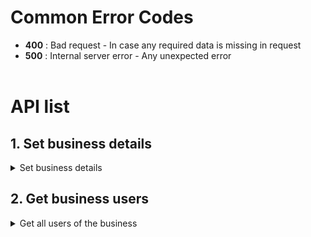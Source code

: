 # Common Error Codes

- **400** : Bad request - In case any required data is missing in request
- **500** : Internal server error - Any unexpected error
  <br><br>

# API list

## 1. Set business details

<details>
<summary>Set business details</summary>
<br>

## Register business user

- **Description** : This API will use to set business details for the perticular business when admin will approve the business.
- **Request type** : mutation
- **Request body sample**:

  - **Request body**

    ```
    mutation setBusinessDetails($businessId: String!) {
      setBusinessDetails(businessId: $businessId)
    }
    ```

- **Response**:

```json
{
  "data": {
    "createBusinessUser": true
  }
}
```

</details>

## 2. Get business users

<details>
<summary>Get all users of the business</summary>
<br>

## Get users

- **Description** : This API is used to get all users of the business.
- **Request type** : query
- **Request body sample**:

  - **Request body**

    ```
    query businessUsers($businessId: String!) {
      businessUsers(businessId: $businessId) {
        id
        name
        email
      }
    }
    ```

- **Response**:

```json
{
  "data": {
    "users": [
      {
        "id": 1,
        "name": "User1",
        "email": "user1@example.com"
      },
      {
        "id": 2,
        "name": "User2",
        "email": "user2@example.com"
      }
    ]
  }
}
```

</details>
